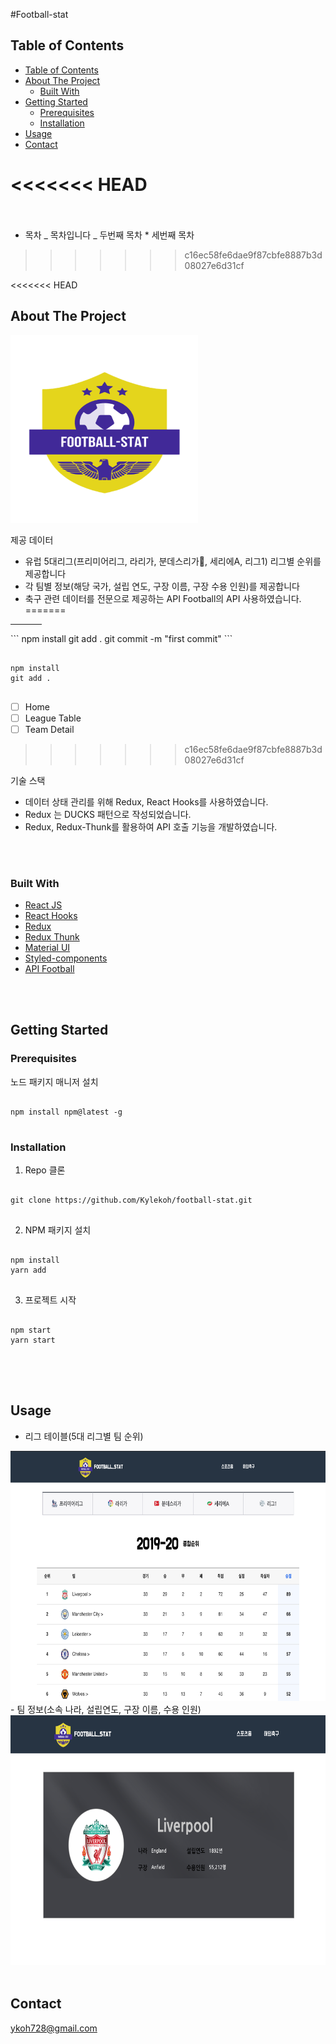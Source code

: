#Football-stat

## Table of Contents
- [Table of Contents](#table-of-contents)
- [About The Project](#about-the-project)
  - [Built With](#built-with)
- [Getting Started](#getting-started)
  - [Prerequisites](#prerequisites)
  - [Installation](#installation)
- [Usage](#usage)
- [Contact](#contact)

<<<<<<< HEAD
<br/>
<br/>
=======
- 목차
  _ 목차입니다
  _ 두번째 목차 \* 세번째 목차

>>>>>>> c16ec58fe6dae9f87cbfe8887b3d08027e6d31cf


<<<<<<< HEAD
## About The Project
<img src='./src/Images/logo1.png' width="300" height="300" margin="0 auto">
<br/>

제공 데이터
- 유럽 5대리그(프리미어리그, 라리가, 분데스리가, 세리에A, 리그1) 리그별 순위를 제공합니다
- 각 팀별 정보(해당 국가, 설립 연도, 구장 이름, 구장 수용 인원)를 제공합니다
- 축구 관련 데이터를 전문으로 제공하는 API Football의 API 사용하였습니다.
=======
<hr width="50" size="20"/>
```
npm install 
git add .
git commit -m "first commit"
```

<pre>
<code>
npm install
git add .
</code>
</pre>

- [ ] Home
- [ ] League Table
- [ ] Team Detail
>>>>>>> c16ec58fe6dae9f87cbfe8887b3d08027e6d31cf


기술 스택
- 데이터 상태 관리를 위해 Redux, React Hooks를 사용하였습니다.
- Redux 는 DUCKS 패턴으로 작성되었습니다.
- Redux, Redux-Thunk를 활용하여 API 호출 기능을 개발하였습니다. 

<br/>
<br/>

### Built With
- [React JS](https://ko.reactjs.org/)
- [React Hooks](https://ko.reactjs.org/docs/hooks-intro.html)
- [Redux](https://redux.js.org/)
- [Redux Thunk](https://github.com/reduxjs/redux-thunk)
- [Material UI](https://material-ui.com/)
- [Styled-components](https://styled-components.com/)
- [API Football](https://www.api-football.com/)


<br/>
<br/>

## Getting Started

### Prerequisites
노드 패키지 매니저 설치
<pre>
<code>
npm install npm@latest -g
</code>
</pre>

### Installation
1. Repo 클론
<pre>
<code>
git clone https://github.com/Kylekoh/football-stat.git
</code>
</pre> 

2. NPM 패키지 설치
<pre>
<code>
npm install
yarn add
</code>
</pre> 

3. 프로젝트 시작
<pre>
<code>
npm start
yarn start
</code>
</pre> 

<br/>
<br/>

## Usage
- 리그 테이블(5대 리그별 팀 순위)
<img src='./src/Images/stat_table.png' width="600" height="400" margin="0 auto">
<br/>
- 팀 정보(소속 나라, 설립연도, 구장 이름, 수용 인원)
<img src='./src/Images/stat_team.png' width="600" height="400" margin="0 auto">

<br/>
<br/>

## Contact
<ykoh728@gmail.com>